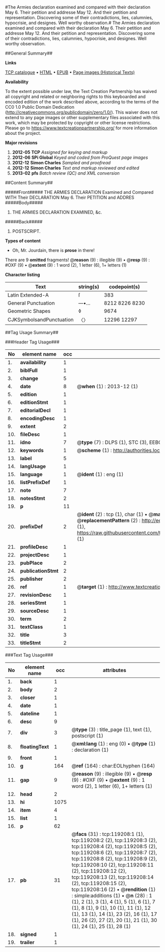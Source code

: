 #The Armies declaration examined and compared with their declaration May 6. Their petition and addresse May 12. And their petition and representation. Discovering some of their contradictions, lies, calumnies, hypocrisie, and designes. Well worthy observation.#
The Armies declaration examined and compared with their declaration May 6. Their petition and addresse May 12. And their petition and representation. Discovering some of their contradictions, lies, calumnies, hypocrisie, and designes. Well worthy observation.

##General Summary##

**Links**

[TCP catalogue](http://www.ota.ox.ac.uk/tcp/)  • 
[HTML](http://tei.it.ox.ac.uk/tcp/Texts-HTML/free/A75/A75592.html)  • 
[EPUB](http://tei.it.ox.ac.uk/tcp/Texts-EPUB/free/A75/A75592.epub) • 
[Page images (Historical Texts)](https://historicaltexts.jisc.ac.uk/eebo-99866920e)

**Availability**

To the extent possible under law, the Text Creation Partnership has waived all copyright and related or neighboring rights to this keyboarded and encoded edition of the work described above, according to the terms of the CC0 1.0 Public Domain Dedication (http://creativecommons.org/publicdomain/zero/1.0/). This waiver does not extend to any page images or other supplementary files associated with this work, which may be protected by copyright or other license restrictions. Please go to https://www.textcreationpartnership.org/ for more information about the project.

**Major revisions**

1. __2012-05__ __TCP__ *Assigned for keying and markup*
1. __2012-06__ __SPi Global__ *Keyed and coded from ProQuest page images*
1. __2012-12__ __Simon Charles__ *Sampled and proofread*
1. __2012-12__ __Simon Charles__ *Text and markup reviewed and edited*
1. __2013-02__ __pfs__ *Batch review (QC) and XML conversion*

##Content Summary##

#####Front#####
THE ARMIES DECLARATION Examined and Compared WITH Their DECLARATION May 6. Their PETITION and ADDRES
#####Body#####

1. THE ARMIES DECLARATION EXAMINED, &c.

#####Back#####

1. POSTSCRIPT.

**Types of content**

  * Oh, Mr. Jourdain, there is **prose** in there!

There are 9 **omitted** fragments! 
 @__reason__ (9) : illegible (9)  •  @__resp__ (9) : #OXF (9)  •  @__extent__ (9) : 1 word (2), 1 letter (6), 1+ letters (1)

**Character listing**


|Text|string(s)|codepoint(s)|
|---|---|---|
|Latin Extended-A|ſ|383|
|General Punctuation|—•…|8212 8226 8230|
|Geometric Shapes|◊|9674|
|CJKSymbolsandPunctuation|〈〉|12296 12297|

##Tag Usage Summary##

###Header Tag Usage###

|No|element name|occ|attributes|
|---|---|---|---|
|1.|__availability__|1||
|2.|__biblFull__|1||
|3.|__change__|5||
|4.|__date__|8| @__when__ (1) : 2013-12 (1)|
|5.|__edition__|1||
|6.|__editionStmt__|1||
|7.|__editorialDecl__|1||
|8.|__encodingDesc__|1||
|9.|__extent__|2||
|10.|__fileDesc__|1||
|11.|__idno__|7| @__type__ (7) : DLPS (1), STC (3), EEBO-CITATION (1), PROQUEST (1), VID (1)|
|12.|__keywords__|1| @__scheme__ (1) : http://authorities.loc.gov/ (1)|
|13.|__label__|5||
|14.|__langUsage__|1||
|15.|__language__|1| @__ident__ (1) : eng (1)|
|16.|__listPrefixDef__|1||
|17.|__note__|7||
|18.|__notesStmt__|2||
|19.|__p__|11||
|20.|__prefixDef__|2| @__ident__ (2) : tcp (1), char (1)  •  @__matchPattern__ (2) : ([0-9\-]+):([0-9IVX]+) (1), (.+) (1)  •  @__replacementPattern__ (2) : http://eebo.chadwyck.com/downloadtiff?vid=$1&page=$2 (1), https://raw.githubusercontent.com/textcreationpartnership/Texts/master/tcpchars.xml#$1 (1)|
|21.|__profileDesc__|1||
|22.|__projectDesc__|1||
|23.|__pubPlace__|2||
|24.|__publicationStmt__|2||
|25.|__publisher__|2||
|26.|__ref__|1| @__target__ (1) : http://www.textcreationpartnership.org/docs/. (1)|
|27.|__revisionDesc__|1||
|28.|__seriesStmt__|1||
|29.|__sourceDesc__|1||
|30.|__term__|2||
|31.|__textClass__|1||
|32.|__title__|3||
|33.|__titleStmt__|2||


###Text Tag Usage###

|No|element name|occ|attributes|
|---|---|---|---|
|1.|__back__|1||
|2.|__body__|2||
|3.|__closer__|1||
|4.|__date__|1||
|5.|__dateline__|1||
|6.|__desc__|9||
|7.|__div__|3| @__type__ (3) : title_page (1), text (1), postscript (1)|
|8.|__floatingText__|1| @__xml:lang__ (1) : eng (0)  •  @__type__ (1) : declaration (1)|
|9.|__front__|1||
|10.|__g__|164| @__ref__ (164) : char:EOLhyphen (164)|
|11.|__gap__|9| @__reason__ (9) : illegible (9)  •  @__resp__ (9) : #OXF (9)  •  @__extent__ (9) : 1 word (2), 1 letter (6), 1+ letters (1)|
|12.|__head__|2||
|13.|__hi__|1075||
|14.|__item__|4||
|15.|__list__|1||
|16.|__p__|62||
|17.|__pb__|31| @__facs__ (31) : tcp:119208:1 (1), tcp:119208:2 (2), tcp:119208:3 (2), tcp:119208:4 (2), tcp:119208:5 (2), tcp:119208:6 (2), tcp:119208:7 (2), tcp:119208:8 (2), tcp:119208:9 (2), tcp:119208:10 (2), tcp:119208:11 (2), tcp:119208:12 (2), tcp:119208:13 (2), tcp:119208:14 (2), tcp:119208:15 (2), tcp:119208:16 (2)  •  @__rendition__ (1) : simple:additions (1)  •  @__n__ (28) : 1 (1), 2 (1), 3 (1), 4 (1), 5 (1), 6 (1), 7 (1), 8 (1), 9 (1), 10 (1), 11 (1), 12 (1), 13 (1), 14 (1), 23 (2), 16 (1), 17 (1), 26 (2), 27 (2), 20 (1), 21 (1), 30 (1), 24 (1), 25 (1), 28 (1)|
|18.|__signed__|1||
|19.|__trailer__|1||
